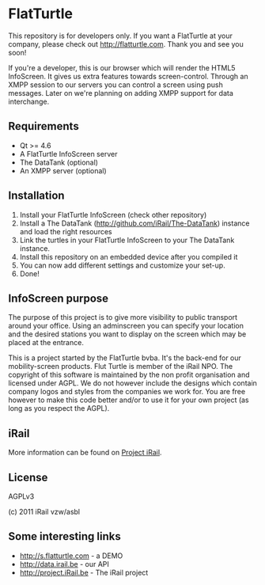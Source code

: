 FlatTurtle
==========

This repository is for developers only. If you want a FlatTurtle at your company, please check out http://flatturtle.com. Thank you and see you soon!

If you're a developer, this is our browser which will render the HTML5 InfoScreen. It gives us extra features towards screen-control. Through an XMPP session to our servers you can control a screen using push messages. Later on we're planning on adding XMPP support for data interchange.

Requirements
------------

- Qt >= 4.6
- A FlatTurtle InfoScreen server
- The DataTank (optional)
- An XMPP server (optional)

Installation
------------

1. Install your FlatTurtle InfoScreen (check other repository)
2. Install a The DataTank (http://github.com/iRail/The-DataTank) instance and load the right resources
3. Link the turtles in your FlatTurtle InfoScreen to your The DataTank instance.
4. Install this repository on an embedded device after you compiled it
5. You can now add different settings and customize your set-up.
6. Done!

InfoScreen purpose
------------------

The purpose of this project is to give more visibility to public transport around your office. Using an adminscreen you can specify your location and the desired stations you want to display on the screen which may be placed at the entrance.

This is a project started by the FlatTurtle bvba. It's the back-end for our mobility-screen products. Flut Turtle is member of the iRail NPO. The copyright of this software is maintained by the non profit organisation and licensed under AGPL. We do not however include the designs which contain company logos and styles from the companies we work for. You are free however to make this code better and/or to use it for your own project (as long as you respect the AGPL).

iRail
-----

More information can be found on [Project iRail](http://project.irail.be/).

License
-------

AGPLv3

(c) 2011 iRail vzw/asbl

Some interesting links
-----------------------
* http://s.flatturtle.com - a DEMO
* http://data.irail.be - our API
* http://project.iRail.be - The iRail project



